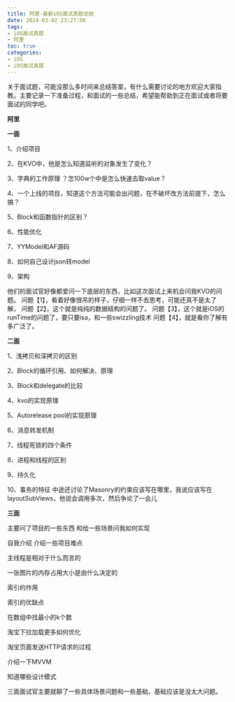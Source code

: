```yaml
---
title: 阿里-最新iOS面试真题总结
date: 2024-03-02 23:27:50
tags:
- iOS面试真题
- 阿里
toc: true
categories:
- iOS 
- iOS面试真题
---
```


关于面试题，可能没那么多时间来总结答案，有什么需要讨论的地方欢迎大家指教。主要记录一下准备过程，和面试的一些总结，希望能帮助到正在面试或者将要面试的同学吧。

**阿里**

**一面**

1、介绍项目

2、在KVO中，他是怎么知道监听的对象发生了变化？

3、字典的工作原理 ？怎100w个中是怎么快速去取value？

4、一个上线的项目，知道这个方法可能会出问题，在不破坏改方法前提下，怎么搞？

5、Block和函数指针的区别？

6、性能优化

7、YYModel和AF源码

8、如何自己设计json转model

9、架构

他们的面试官好像都爱问一下底层的东西，比如这次面试上来机会问我KVO的问题。 问题【1】，看着好像很吊的样子，仔细一样不去思考，可能还真不是太了解， 问题【2】，这个就是纯纯的数据结构的问题了。 问题【3】，这个就是iOS的runTime的问题了，要只要isa，和一些swizzling技术 问题【4】，就是看你了解有多广泛了。

**二面**

1、浅拷贝和深拷贝的区别

2、Block的循环引用、如何解决、原理

3、Block和delegate的比较

4、kvo的实现原理

5、Autorelease pool的实现原理

6、消息转发机制

7、线程死锁的四个条件

8、进程和线程的区别

9、持久化

10、事务的特征 中途还讨论了Masonry的约束应该写在哪里，我说应该写在layoutSubViews，他说会调用多次，然后争论了一会儿

**三面**

主要问了项目的一些东西 和给一些场景问我如何实现

自我介绍 介绍一些项目难点

主线程是相对于什么而言的

一张图片的内存占用大小是由什么决定的

索引的作用

索引的优缺点

在数组中找最小的k个数

淘宝下拉加载更多如何优化

淘宝页面发送HTTP请求的过程

介绍一下MVVM

知道哪些设计模式

三面面试官主要就聊了一些具体场景问题和一些基础，基础应该是没太大问题。
